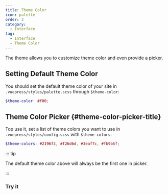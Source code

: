 ```yaml
---
title: Theme Color
icon: palette
order: 2
category:
  - Interface
tag:
  - Interface
  - Theme Color
---
```


The theme allows you to customize theme color and even provide a picker.

<!-- more -->

## Setting Default Theme Color

You should set the default theme color of your site in `.vuepress/styles/palette.scss` through `$theme-color`:

```scss
$theme-color: #f00;
```

## Theme Color Picker {#theme-color-picker-title}

Top use it, set a list of theme colors you want to use in `.vuepress/styles/config.scss` with `$theme-colors`:

```scss
$theme-colors: #2196f3, #f26d6d, #3eaf7c, #fb9b5f;
```

::: tip

The default theme color above will always be the first one in picker.

:::

### Try it

<ThemeColorPicker :themeColor="themeColor" />

<script setup lang="ts">
import { computed } from "vue";
import { entries, fromEntries } from '@vuepress/helper/client';
import cssVariables from "vuepress-theme-hope/styles/variables.module.scss?module";

import ThemeColorPicker from "@theme-hope/modules/outlook/components/ThemeColorPicker";

const themeColor = fromEntries(
  entries(cssVariables).filter(([key]) => key.startsWith("theme-"))
)
</script>
